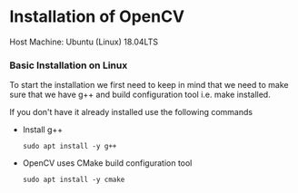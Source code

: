 
# Installation of OpenCV 

Host Machine: Ubuntu (Linux) 18.04LTS 

### Basic Installation on Linux 

To start the installation we first need to keep in mind that we need to make sure that we have g++ and build configuration tool i.e. make installed. 

If you don't have it already installed use the following commands 

* Install g++

	```sudo apt install -y g++```

* OpenCV uses CMake build configuration tool

	`sudo apt install -y cmake`


